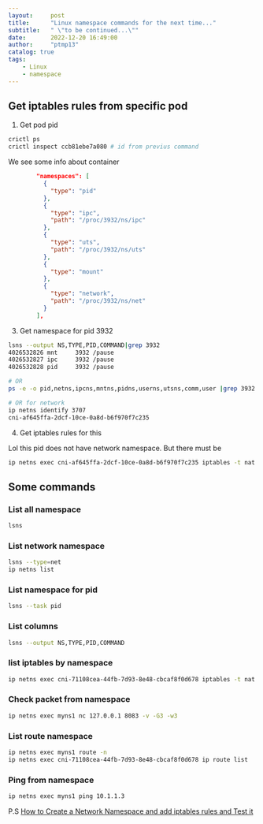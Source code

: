 ```yaml
---
layout:     post
title:      "Linux namespace commands for the next time..."
subtitle:   " \"to be continued...\""
date:       2022-12-20 16:49:00
author:     "ptmp13"
catalog: true
tags:
    - Linux
    - namespace
---
```

## Get iptables rules from specific pod

1. Get pod pid
```bash
crictl ps
crictl inspect ccb81ebe7a080 # id from previus command
```

We see some info about container 
```json
        "namespaces": [
          {
            "type": "pid"
          },
          {
            "type": "ipc",
            "path": "/proc/3932/ns/ipc"
          },
          {
            "type": "uts",
            "path": "/proc/3932/ns/uts"
          },
          {
            "type": "mount"
          },
          {
            "type": "network",
            "path": "/proc/3932/ns/net"
          }
        ],
```

3. Get namespace for pid 3932
```bash
lsns --output NS,TYPE,PID,COMMAND|grep 3932
4026532826 mnt     3932 /pause
4026532827 ipc     3932 /pause
4026532828 pid     3932 /pause

# OR
ps -e -o pid,netns,ipcns,mntns,pidns,userns,utsns,comm,user |grep 3932

# OR for network
ip netns identify 3707
cni-af645ffa-2dcf-10ce-0a8d-b6f970f7c235
```

4. Get iptables rules for this

Lol this pid does not have network namespace.
But there must be
```bash
ip netns exec cni-af645ffa-2dcf-10ce-0a8d-b6f970f7c235 iptables -t nat -n -L
```

## Some commands

### List all namespace
```bash
lsns
```

### List network namespace
```bash
lsns --type=net
ip netns list
```

### List namespace for pid
```bash
lsns --task pid
```

### List columns
```bash
lsns --output NS,TYPE,PID,COMMAND
```

### list iptables by namespace
```bash
ip netns exec cni-71108cea-44fb-7d93-8e48-cbcaf8f0d678 iptables -t nat -n -L
```
###

### Check packet from namespace
```bash
ip netns exec myns1 nc 127.0.0.1 8083 -v -G3 -w3
```

### List route namespace
```bash
ip netns exec myns1 route -n
ip netns exec cni-71108cea-44fb-7d93-8e48-cbcaf8f0d678 ip route list
```

### Ping from namespace
```bash
ip netns exec myns1 ping 10.1.1.3
```

P.S
[How to Create a Network Namespace and add iptables rules and Test it](https://fosshelp.blogspot.com/2014/07/create-network-namespace-iptables-rules.html)

